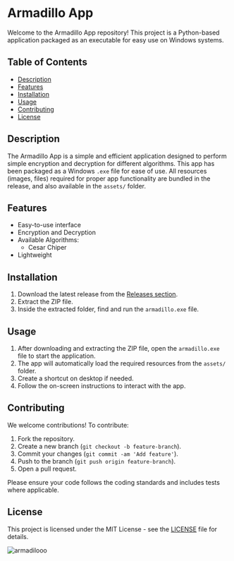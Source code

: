 # Armadillo App

Welcome to the Armadillo App repository! This project is a Python-based application packaged as an executable for easy use on Windows systems.

## Table of Contents
- [Description](#description)
- [Features](#features)
- [Installation](#installation)
- [Usage](#usage)
- [Contributing](#contributing)
- [License](#license)

## Description

The Armadillo App is a simple and efficient application designed to perform simple encryption and decryption for different algorithms. This app has been packaged as a Windows `.exe` file for ease of use. All resources (images, files) required for proper app functionality are bundled in the release, and also available in the `assets/` folder.

## Features

- Easy-to-use interface
- Encryption and Decryption
- Available Algorithms:
  - Cesar Chiper
- Lightweight

## Installation

1. Download the latest release from the [Releases section](https://github.com/batamladen/Armadillo/releases).
2. Extract the ZIP file.
3. Inside the extracted folder, find and run the `armadillo.exe` file.

## Usage

1. After downloading and extracting the ZIP file, open the `armadillo.exe` file to start the application.
2. The app will automatically load the required resources from the `assets/` folder.
3. Create a shortcut on desktop if needed.
4. Follow the on-screen instructions to interact with the app.

## Contributing

We welcome contributions! To contribute:
1. Fork the repository.
2. Create a new branch (`git checkout -b feature-branch`).
3. Commit your changes (`git commit -am 'Add feature'`).
4. Push to the branch (`git push origin feature-branch`).
5. Open a pull request.

Please ensure your code follows the coding standards and includes tests where applicable.

## License

This project is licensed under the MIT License - see the [LICENSE](LICENSE) file for details.


![armadilooo](https://github.com/user-attachments/assets/3fe0c0a1-3b98-413a-a1f7-032d3fb94d58)
